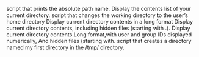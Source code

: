 script that prints the absolute path name.
Display the contents list of your current directory.
script that changes the working directory to the user’s home directory
Display current directory contents in a long format
Display current directory contents, including hidden files (starting with .).
Display current directory contents.Long format,with user and group IDs displayed numerically, And hidden files (starting with.
script that creates a directory named my first directory in the /tmp/ directory.
